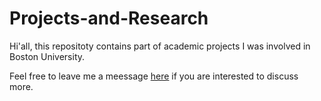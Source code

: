# Projects-and-Research

Hi'all, this repositoty contains part of academic projects I was involved in Boston University. 

Feel free to leave me a meessage [here](xiangs18@bu.edu) if you are interested to discuss more. 
